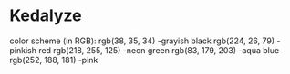 # Kedalyze
color scheme (in RGB):
rgb(38, 35, 34) -grayish black
rgb(224, 26, 79) - pinkish red
rgb(218, 255, 125) -neon green
rgb(83, 179, 203) -aqua blue
rgb(252, 188, 181) -pink

